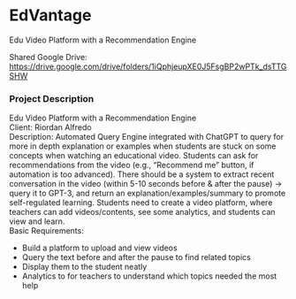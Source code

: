 # EdVantage
Edu Video Platform with a Recommendation Engine

Shared Google Drive: https://drive.google.com/drive/folders/1iQphjeupXE0J5FsgBP2wPTk_dsTTGSHW

### Project Description
Edu Video Platform with a Recommendation Engine <br>
Client: Riordan Alfredo <br>
Description: Automated Query Engine integrated with ChatGPT to query for more in depth explanation or examples when students are stuck on some concepts when watching an educational video. Students can ask for recommendations from the video (e.g., “Recommend me” button, if automation is too advanced). There should be a system to extract recent conversation in the video (within 5-10 seconds before & after the pause) -> query it to GPT-3, and return an explanation/examples/summary to promote self-regulated learning. Students need to create a video platform, where teachers can add videos/contents, see some analytics, and students can view and learn. <br>
Basic Requirements:
- Build a platform to upload and view videos
- Query the text before and after the pause to find related topics 
- Display them to the student neatly 
- Analytics to for teachers to understand which topics needed the most help
